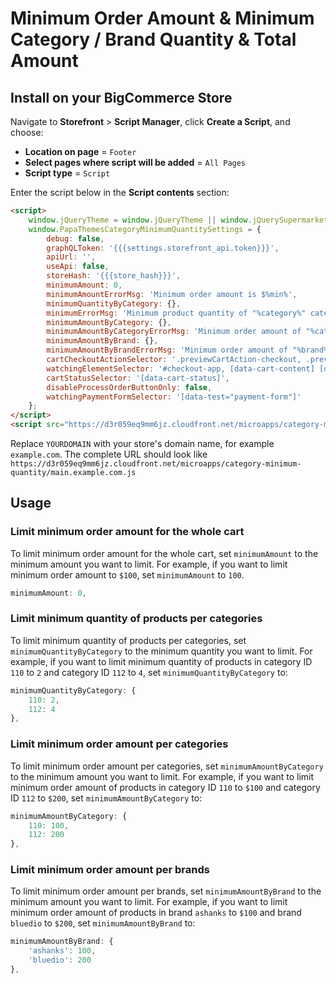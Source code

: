 # Minimum Order Amount & Minimum Category / Brand Quantity & Total Amount

## Install on your BigCommerce Store

Navigate to **Storefront** > **Script Manager**, click **Create a Script**, and choose:

- **Location on page** = `Footer`
- **Select pages where script will be added** = `All Pages`
- **Script type** = `Script`

Enter the script below in the **Script contents** section:

```html
<script>
    window.jQueryTheme = window.jQueryTheme || window.jQuerySupermarket || window.chiarajQuery || window.jQuery;
    window.PapaThemesCategoryMinimumQuantitySettings = {
        debug: false,
        graphQLToken: '{{{settings.storefront_api.token}}}',
        apiUrl: '',
        useApi: false,
        storeHash: '{{{store_hash}}}',
        minimumAmount: 0,
        minimumAmountErrorMsg: 'Minimum order amount is $%min%',
        minimumQuantityByCategory: {},
        minimumErrorMsg: 'Minimum product quantity of "%category%" category is %min%',
        minimumAmountByCategory: {},
        minimumAmountByCategoryErrorMsg: 'Minimum order amount of "%category%" category is $%min%',
        minimumAmountByBrand: {},
        minimumAmountByBrandErrorMsg: 'Minimum order amount of "%brand%" brand is $%min%',
        cartCheckoutActionSelector: '.previewCartAction-checkout, .previewCartAction-checkoutMultiple, .previewCart-additionalCheckoutButtons, .previewCartCheckout-checkoutButton, .previewCartCheckout-additionalCheckoutButtons, .cart-actions .button--primary, .card-actions .checkoutMultiple, .cart-additionalCheckoutButtons',
        watchingElementSelector: '#checkout-app, [data-cart-content] [data-cart-quantity], [data-cart-preview] [data-cart-quantity], .previewCart',
        cartStatusSelector: '[data-cart-status]',
        disableProcessOrderButtonOnly: false,
        watchingPaymentFormSelector: '[data-test="payment-form"]'
    };
</script>
<script src="https://d3r059eq9mm6jz.cloudfront.net/microapps/category-minimum-quantity/main.YOURDOMAIN.js" async defer></script>
```

Replace `YOURDOMAIN` with your store's domain name, for example `example.com`. The complete URL should look like `https://d3r059eq9mm6jz.cloudfront.net/microapps/category-minimum-quantity/main.example.com.js`

## Usage

### Limit minimum order amount for the whole cart

To limit minimum order amount for the whole cart, set `minimumAmount` to the minimum amount you want to limit. For example, if you want to limit minimum order amount to `$100`, set `minimumAmount` to `100`.

```js
minimumAmount: 0,
```

### Limit minimum quantity of products per categories

To limit minimum quantity of products per categories, set `minimumQuantityByCategory` to the minimum quantity you want to limit. For example, if you want to limit minimum quantity of products in category ID `110` to `2` and category ID `112` to `4`, set `minimumQuantityByCategory` to:

```js
minimumQuantityByCategory: {
    110: 2,
    112: 4
},
```

### Limit minimum order amount per categories

To limit minimum order amount per categories, set `minimumAmountByCategory` to the minimum amount you want to limit. For example, if you want to limit minimum order amount of products in category ID `110` to `$100` and category ID `112` to `$200`, set `minimumAmountByCategory` to:


```js
minimumAmountByCategory: {
    110: 100,
    112: 200
},
```

### Limit minimum order amount per brands

To limit minimum order amount per brands, set `minimumAmountByBrand` to the minimum amount you want to limit. For example, if you want to limit minimum order amount of products in brand `ashanks` to `$100` and brand `bluedio` to `$200`, set `minimumAmountByBrand` to:

```js
minimumAmountByBrand: {
    'ashanks': 100,
    'bluedio': 200
},
```



<!--
Source code: https://github.com/tvlgiao/bc-bigcommerce-api-app/microapps/minimum-category-quantity/
-->

